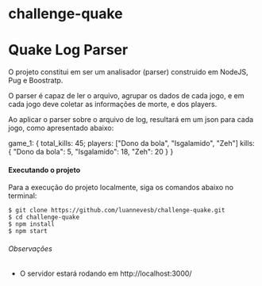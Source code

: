 # challenge-quake

# Quake Log Parser

O projeto constitui em ser um analisador (parser) construido em NodeJS, Pug e Boostratp.

O parser é capaz de ler o arquivo, agrupar os dados de cada jogo, e em cada jogo deve coletar as informações de morte, e dos players.

Ao aplicar o parser sobre o arquivo de log, resultará em um json para cada jogo, como apresentado abaixo:

game_1: {
    total_kills: 45;
    players: ["Dono da bola", "Isgalamido", "Zeh"]
    kills: {
      "Dono da bola": 5,
      "Isgalamido": 18,
      "Zeh": 20
    }
  }

#### Executando o projeto

Para a execução do projeto localmente, siga os comandos abaixo no terminal:

    $ git clone https://github.com/luannevesb/challenge-quake.git
    $ cd challenge-quake
    $ npm install
    $ npm start

###### Observações

- O servidor estará rodando em http://localhost:3000/